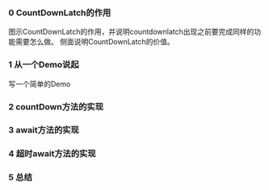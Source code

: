 ### 0 CountDownLatch的作用
图示CountDownLatch的作用，并说明countdownlatch出现之前要完成同样的功能需要怎么做。
侧面说明CountDownLatch的价值。

### 1 从一个Demo说起
写一个简单的Demo

### 2 countDown方法的实现


### 3 await方法的实现


### 4 超时await方法的实现


### 5 总结